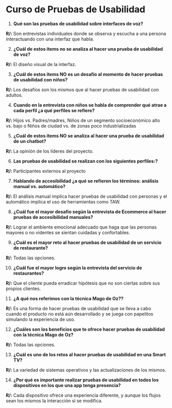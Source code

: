# Curso de Pruebas de Usabilidad

1. **Qué son las pruebas de usabilidad sobre interfaces de voz?**

**R/:** Son entrevistas individuales donde se observa y escucha a una persona interactuando con una interfaz que habla.

2. **¿Cuál de estos ítems no se analiza al hacer una prueba de usabilidad de voz?**

**R/:** El diseño visual de la interfaz.

3. **¿Cuál de estos ítems NO es un desafío al momento de hacer pruebas de usabilidad con niños?**

**R/:** Los desafíos son los mismos que al hacer pruebas de usabilidad con adultos.

4. **Cuando en la entrevista con niños se habla de comprender qué atrae a cada perfil ¿a qué perfiles se refiere?**

**R/:** Hijos vs. Padres/madres, Niños de un segmento socioeconómico alto vs. bajo o Niños de ciudad vs. de zonas poco industrializadas

5. **¿Cuál de estos ítems NO se analiza al hacer una prueba de usabilidad de un chatbot?**

**R/:** La opinión de los líderes del proyecto.

6. **Las pruebas de usabilidad se realizan con los siguientes perfiles:?**

**R/:** Participantes externos al proyecto

7. **Hablando de accesibilidad ¿a qué se refieren los términos: análisis manual vs. automático?**

**R/:** El análisis manual implica hacer pruebas de usabilidad con personas y el automático implica el uso de herramientas como TAW.

8. **¿Cuál fue el mayor desafío según la entrevista de Ecommerce al hacer pruebas de accesibilidad manuales?**

**R/:** Lograr el ambiente emocional adecuado que haga que las personas mayores o no videntes se sientan cuidadas y confortables.

9. **¿Cuál es el mayor reto al hacer pruebas de usabilidad de un servicio de restaurante?**

**R/:** Todas las opciones.

10. **¿Cuál fue el mayor logro según la entrevista del servicio de restaurantes?**

**R/:** Que el cliente pueda erradicar hipótesis que no son ciertas sobre sus propios clientes.

11. **¿A qué nos referimos con la técnica Mago de Oz??**

**R/:** Es una forma de hacer pruebas de usabilidad que se lleva a cabo cuando el producto no está aún desarrollado y se juega con papelitos simulando la experiencia de uso.

12. **¿Cuáles son los beneficios que te ofrece hacer pruebas de usabilidad con la técnica Mago de Oz?**

**R/:** Todas las opciones.

13. **¿Cuál es uno de los retos al hacer pruebas de usabilidad en una Smart TV?**

**R/:** La variedad de sistemas operativos y las actualizaciones de los mismos.

14. **¿Por qué es importante realizar pruebas de usabilidad en todos los dispositivos en los que una app tenga presencia?**

**R/:** Cada dispositivo ofrece una experiencia diferente, y aunque los flujos sean los mismos la interacción sí se modifica.